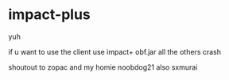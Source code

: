 # impact-plus
yuh

if u want to use the client use impact+ obf.jar all the others crash

shoutout to zopac and my homie noobdog21 also sxmurai
